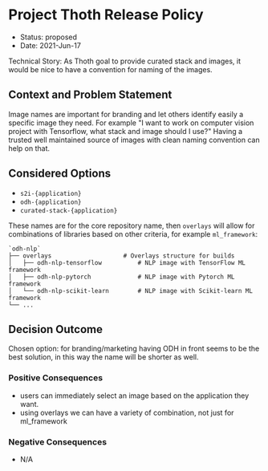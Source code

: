 # Project Thoth Release Policy

* Status: proposed
* Date: 2021-Jun-17

Technical Story: As Thoth goal to provide curated stack and images, it would be nice to have a convention for naming of the images.

## Context and Problem Statement

Image names are important for branding and let others identify easily a specific image they need. For example "I want to work on computer vision project with Tensorflow, what stack and image should I use?" Having a trusted well maintained source of images with clean naming convention can help on that.

## Considered Options

* `s2i-{application}`
* `odh-{application}`
* `curated-stack-{application}`

These names are for the core repository name, then `overlays` will allow for combinations of libraries based on other criteria, for example `ml_framework`:

    `odh-nlp`
    ├── overlays                    # Overlays structure for builds
    │   ├── odh-nlp-tensorflow          # NLP image with TensorFlow ML framework
    │   ├── odh-nlp-pytorch             # NLP image with Pytorch ML framework
    │   └── odh-nlp-scikit-learn        # NLP image with Scikit-learn ML framework
    └── ...

## Decision Outcome

Chosen option: for branding/marketing having ODH in front seems to be the best solution, in this way the name will be shorter as well.

### Positive Consequences <!-- optional -->

* users can immediately select an image based on the application they want.
* using overlays we can have a variety of combination, not just for ml_framework

### Negative Consequences <!-- optional -->

* N/A

<!-- markdownlint-disable-file MD013 -->

